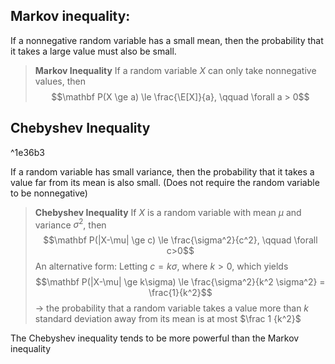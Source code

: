 ## Markov inequality:
If a nonnegative random variable has a small mean, then the probability that it takes a large value must also be small.

> **Markov Inequality**
> If a random variable $X$ can only take nonnegative values, then $$\mathbf P(X \ge a) \le \frac{\E[X]}{a}, \qquad \forall a > 0$$

## Chebyshev Inequality

^1e36b3

If a random variable has small variance, then the probability that it takes a value far from its mean is also small. (Does not require the random variable to be nonnegative)

> **Chebyshev Inequality**
> If $X$ is a random variable with mean $\mu$ and variance $\sigma^2$, then $$\mathbf P(|X-\mu| \ge c) \le \frac{\sigma^2}{c^2}, \qquad \forall c>0$$
> An alternative form: Letting $c = k\sigma$, where $k>0$, which yields $$\mathbf P(|X-\mu| \ge k\sigma) \le \frac{\sigma^2}{k^2 \sigma^2} = \frac{1}{k^2}$$
> -> the probability that a random variable takes a value more than $k$ standard deviation away from its mean is at most $\frac 1 {k^2}$

The Chebyshev inequality tends to be more powerful than the Markov inequality 